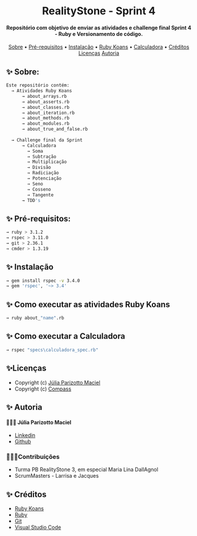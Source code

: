 <h1 align="center">
  <br>
  RealityStone - Sprint 4  
  <br>
</h1>

<h4 align="center">Repositório com objetivo de enviar as atividades e challenge final Sprint 4 - Ruby e Versionamento de código.</h4>

<p align="center">
  <a href="#sobres">Sobre</a> •
  <a href="#pre-requisitos">Pré-requisitos</a> •
  <a href="#instalacao">Instalação</a> •
  <a href="#como-executar-as-atividades-ruby-koans">Ruby Koans</a> •
  <a href="#como-executar-a-calculadora">Calculadora</a> •
  <a href="#creditos">Créditos</a>
  <a href="#licencas">Licenças</a>
  <a href="#autoria">Autoria</a>
</p>

## ✨ Sobre:
```bash
Este repositório contém:
  → Atividades Ruby Koans
      → about_arrays.rb
      → about_asserts.rb
      → about_classes.rb
      → about_iteration.rb
      → about_methods.rb
      → about_modules.rb
      → about_true_and_false.rb
      
  → Challenge final da Sprint
      → Calculadora
        → Soma
        → Subtração
        → Multiplicação
        → Divisão
        → Radiciação
        → Potenciação
        → Seno
        → Cosseno
        → Tangente
      → TDD's
```

## ✨ Pré-requisitos:
```bash
→ ruby > 3.1.2
→ rspec > 3.11.0
→ git > 2.36.1
→ cmder > 1.3.19
```

## ✨ Instalação
```bash
→ gem install rspec -v 3.4.0
→ gem 'rspec', '~> 3.4'
```

## ✨ Como executar as atividades Ruby Koans
```bash
→ ruby about_"name".rb
```

## ✨ Como executar a Calculadora
```bash
→ rspec "specs\calculadora_spec.rb"
```

## ✨Licenças
- Copyright (c) [Júlia Parizotto Maciel](https://github.com/juliaparizotto/RealityStone_Julia_Compass/blob/main/LICENSE)
- Copyright (c) [Compass](https://compass.uol/)

## ✨ Autoria
#### 👱🏻‍♀️ Júlia Parizotto Maciel
- [Linkedin](https://www.linkedin.com/in/j%C3%BAlia-parizotto-maciel/)
- [Github](https://github.com/juliaparizotto)

### 🧚🏻‍♀️Contribuições
  - Turma PB RealityStone 3, em especial Maria Lina DallAgnol
  - ScrumMasters - Larrisa e Jacques

## ✨ Créditos
- [Ruby Koans](http://rubykoans.com/)
- [Ruby](https://rubyinstaller.org/downloads/)
- [Git](https://git-scm.com/)
- [Visual Studio Code](https://code.visualstudio.com/download)

